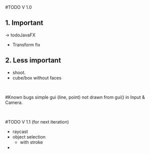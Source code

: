 #TODO V 1.0
## 1. Important
-> todoJavaFX
- Transform fix

## 2. Less important
- shoot.
- cube/box without faces

<br>

#Known bugs
simple gui (line, point) not drawn from gui() in Input & Camera.

<br>

#TODO V 1.1 (for next iteration)
- raycast
- object selection
	- with stroke
- 